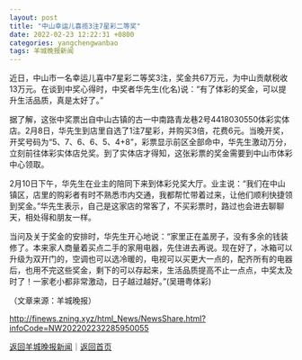 ```yaml
---
layout: post
title: "中山幸运儿喜揽3注7星彩二等奖"
date: 2022-02-23 12:22:31 +0800
categories: yangchengwanbao
tags: 羊城晚报新闻
---
```

<p>近日，中山市一名幸运儿喜中7星彩二等奖3注，奖金共67万元，为中山贡献税收13万元。在谈到中奖心得时，中奖者华先生(化名)说：“有了体彩的奖金，可以提升生活品质，真是太好了。”</p>
 <p>据了解，这张中奖票出自中山古镇的古一中南路青龙巷2号4418030550体彩实体店。2月8日，华先生到店里自选了1注7星彩，并购买3倍，花费6元。当晚开奖，开奖号码为“5、7、6、6、5、4+8”，彩票显示前区全部命中，华先生激动万分，立刻前往体彩实体店兑奖。到了实体店才得知，这张彩票的奖金需要到中山市体彩中心领取。</p>
 <p>2月10日下午，华先生在业主的陪同下来到体彩兑奖大厅。业主说：“我们在中山镇区，店里的购彩者有时不熟悉市内交通，我都帮忙带着过来，让他们顺利快捷领到奖金。”华先生表示，自己是这家店的常客了，不买彩票时，路过也会进去聊聊天，相处得和朋友一样。</p>
 <p>当问及关于奖金的安排时，华先生开心地说：“家里正在盖房子，没有多余的钱装修了。本来家人商量着买点二手的家用电器，先住进去再说。现在好了，冰箱可以升级为双开门的，空调也可以选冷暖的，电视可以买更大一点的，配齐所有的电器后，也用不完这些奖金，剩下的可以存起来，生活品质提高不止一点点，中奖太及时了！一家老小都非常激动，日子越过越好。”(吴珊粤体彩)</p><p class="em_media">（文章来源：羊城晚报）</p>

<http://finews.zning.xyz/html_News/NewsShare.html?infoCode=NW202202232285950055>

[返回羊城晚报新闻](//finews.withounder.com/category/yangchengwanbao.html)｜[返回首页](//finews.withounder.com/)